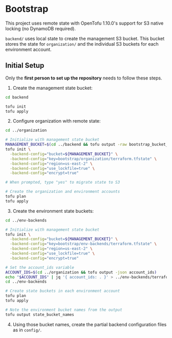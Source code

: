 # Bootstrap

This project uses remote state with OpenTofu 1.10.0's support for S3 native locking (no DynamoDB required).

`backend/` uses local state to create the management S3 bucket. This bucket stores the state for `organization/` and the individual S3 buckets for each environment account.

## Initial Setup

Only the **first person to set up the repository** needs to follow these steps.

1. Create the management state bucket:

```bash
cd backend

tofu init
tofu apply
```

2. Configure organization with remote state:

```bash
cd ../organization

# Initialize with management state bucket
MANAGEMENT_BUCKET=$(cd ../backend && tofu output -raw bootstrap_bucket_name)
tofu init \
  -backend-config="bucket=${MANAGEMENT_BUCKET}" \
  -backend-config="key=bootstrap/organization/terraform.tfstate" \
  -backend-config="region=us-east-2" \
  -backend-config="use_lockfile=true" \
  -backend-config="encrypt=true"

# When prompted, type "yes" to migrate state to S3

# Create the organization and environment accounts
tofu plan
tofu apply
```

3. Create the environment state buckets:

```bash
cd ../env-backends

# Initialize with management state bucket
tofu init \
  -backend-config="bucket=${MANAGEMENT_BUCKET}" \
  -backend-config="key=bootstrap/env-backends/terraform.tfstate" \
  -backend-config="region=us-east-2" \
  -backend-config="use_lockfile=true" \
  -backend-config="encrypt=true"

# Set the account_ids variable
ACCOUNT_IDS=$(cd ../organization && tofu output -json account_ids)
echo "$ACCOUNT_IDS" | jq '{ account_ids: . }' > ../env-backends/terraform.tfvars.json
cd ../env-backends

# Create state buckets in each environment account
tofu plan
tofu apply

# Note the environment bucket names from the output
tofu output state_bucket_names
```

4. Using those bucket names, create the partial backend configuration files as in `config/`.
